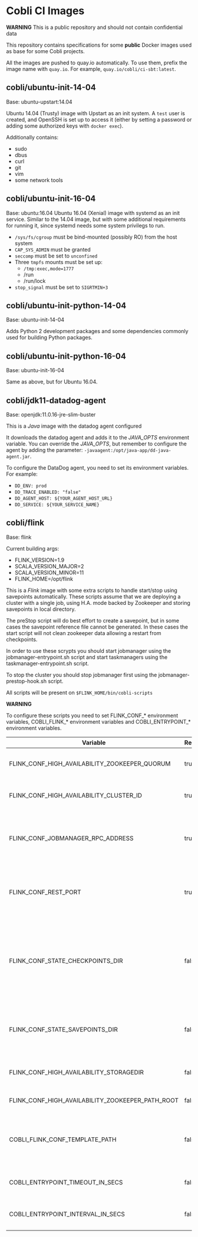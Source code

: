 # Cobli CI Images

**WARNING** This is a public repository and should not contain confidential
data

This repository contains specifications for some **public** Docker
images used as base for some Cobli projects.

All the images are pushed to quay.io automatically. To use them, prefix the
image name with `quay.io`. For example, `quay.io/cobli/ci-sbt:latest`.

## cobli/ubuntu-init-14-04

Base: ubuntu-upstart:14.04

Ubuntu 14.04 (Trusty) image with Upstart as an init system. A `test` user is
created, and OpenSSH is set up to access it (either by setting a password or
adding some authorized keys with `docker exec`).

Additionally contains:
  - sudo
  - dbus
  - curl
  - git
  - vim
  - some network tools

## cobli/ubuntu-init-16-04

Base: ubuntu:16.04
Ubuntu 16.04 (Xenial) image with systemd as an init service. Similar to the
14.04 image, but with some additional requirements for running it, since
systemd needs some system privilegs to run.

- `/sys/fs/cgroup` must be bind-mounted (possibly RO) from the host system
- `CAP_SYS_ADMIN` must be granted
- `seccomp` must be set to `unconfined`
- Three `tmpfs` mounts must be set up:
  * `/tmp:exec,mode=1777`
  * /run
  * /run/lock
- `stop_signal` must be set to `SIGRTMIN+3`

## cobli/ubuntu-init-python-14-04

Base: ubuntu-init-14-04

Adds Python 2 development packages and some dependencies commonly used for
building Python packages.

## cobli/ubuntu-init-python-16-04

Base: ubuntu-init-16-04

Same as above, but for Ubuntu 16.04.

## cobli/jdk11-datadog-agent

Base: openjdk:11.0.16-jre-slim-buster

This is a _Java_ image with the datadog agent configured

It downloads the datadog agent and adds it to the _JAVA_OPTS_ environment variable.
You can override the _JAVA_OPTS_, but remember to configure the agent by adding the parameter: `-javaagent:/opt/java-app/dd-java-agent.jar`.

To configure the DataDog agent, you need to set its environment variables. For example:
- `DD_ENV: prod`
- `DD_TRACE_ENABLED: "false"`
- `DD_AGENT_HOST: ${YOUR_AGENT_HOST_URL}`
- `DD_SERVICE: ${YOUR_SERVICE_NAME}`

## cobli/flink

Base: flink

Current building args:
- FLINK_VERSION=1.9
- SCALA_VERSION_MAJOR=2
- SCALA_VERSION_MINOR=11
- FLINK_HOME=/opt/flink

This is a _Flink_ image with some extra scripts to handle start/stop using
savepoints automatically. These scripts assume that we are deploying a
cluster with a single job, using H.A. mode backed by Zookeeper and storing
savepoints in local directory.

The preStop script will do best effort to create a savepoint, but in some cases
the savepoint reference file cannot be generated. In these cases the start
script will not clean zookeeper data allowing a restart from checkpoints.

In order to use these scrypts you should start jobmanager using the
jobmanager-entrypoint.sh  script and start taskmanagers using the
taskmanager-entrypoint.sh script.

To stop the cluster you should stop jobmanager first using the
jobmanager-prestop-hook.sh script.

All scripts will be present on `$FLINK_HOME/bin/cobli-scripts`

**WARNING**

To configure these scripts you need to set FLINK_CONF_* environment variables,
COBLI_FLINK_* environment variables and COBLI_ENTRYPOINT_* environment
variables.

| Variable | Required | Default Value | Description |
| -------- | -------- | ------------- | ----------- |
| FLINK_CONF_HIGH_AVAILABILITY_ZOOKEEPER_QUORUM | true | Null | The ZooKeeper quorum to use, when running Flink in a high-availability mode with ZooKeeper |
| FLINK_CONF_HIGH_AVAILABILITY_CLUSTER_ID | true | Null | The ID of the Flink cluster, used to separate multiple Flink clusters from each other |
| FLINK_CONF_JOBMANAGER_RPC_ADDRESS | true | Null | The config parameter defining the network address to connect to for communication with the job manager. Scripts use this address to reach REST API |
| FLINK_CONF_REST_PORT | true | Null | The config parameter defining the network port to connect to for communication with the job manager. Scripts use this port to reach REST API |
| FLINK_CONF_STATE_CHECKPOINTS_DIR | false | /mnt/${FLINK_CONF_HIGH_AVAILABILITY_CLUSTER_ID}-states/checkpoints | The default directory used for storing the data files and meta data of checkpoints in a Flink supported filesystem. The storage path must be accessible from all participating processes/nodes(i.e. all TaskManagers and JobManagers) |
| FLINK_CONF_STATE_SAVEPOINTS_DIR | false | /mnt/${FLINK_CONF_HIGH_AVAILABILITY_CLUSTER_ID}-states/savepoints | The default directory for savepoints. Used by the state backends that write savepoints to file systems (MemoryStateBackend, FsStateBackend, RocksDBStateBackend) |
| FLINK_CONF_HIGH_AVAILABILITY_STORAGEDIR | false |/mnt/${FLINK_CONF_HIGH_AVAILABILITY_CLUSTER_ID}-states/zookeeper | File system path (URI) where Flink persists metadata in high-availability setups |
| FLINK_CONF_HIGH_AVAILABILITY_ZOOKEEPER_PATH_ROOT | false | /flink | The root path under which Flink stores its entries in ZooKeeper. |
| COBLI_FLINK_CONF_TEMPLATE_PATH | false | None | If this variable has a non-null value entrypoint scripts will envsubst the template and place the result as the $FLINK_HOME/conf/flink-conf.yaml |
| COBLI_ENTRYPOINT_TIMEOUT_IN_SECS | false | 300 | Max time in seconds to wait for get a successfull completed checkpoint before crash |
| COBLI_ENTRYPOINT_INTERVAL_IN_SECS | false | 5 | Time to wait between two consecutive API requests for number of chekpoints completed |
